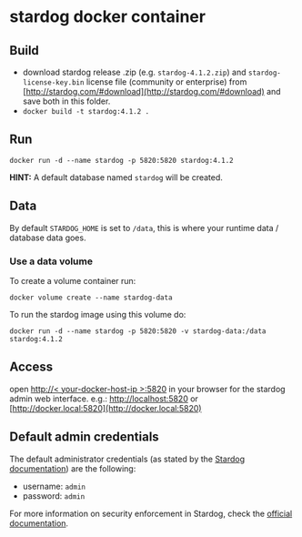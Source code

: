 # stardog docker container


## Build 

- download stardog release .zip (e.g. `stardog-4.1.2.zip`) and `stardog-license-key.bin` license file (community or enterprise) from [http://stardog.com/#download](http://stardog.com/#download) and save both in this folder.
- `docker build -t stardog:4.1.2 .`


## Run

```shell
docker run -d --name stardog -p 5820:5820 stardog:4.1.2
```

**HINT:** A default database named `stardog` will be created.

## Data

By default `STARDOG_HOME` is set to `/data`, this is where your runtime data / database data goes.

### Use a data volume
To create a volume container run:

```shell
docker volume create --name stardog-data
```

To run the stardog image using this volume do:

```shell
docker run -d --name stardog -p 5820:5820 -v stardog-data:/data stardog:4.1.2
```

## Access

open [http://< your-docker-host-ip >:5820](http://<your-docker-host-ip>:5820) in your browser for the stardog admin web interface. 
e.g.: [http://localhost:5820](http://localhost:5820) or [http://docker.local:5820](http://docker.local:5820)


## Default admin credentials

The default administrator credentials (as stated by the [Stardog documentation](http://docs.stardog.com/#_insecurity)) are the following:

- username: `admin`
- password: `admin`

For more information on security enforcement in Stardog, check the [official documentation](http://docs.stardog.com/#_security).
